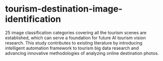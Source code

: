 # tourism-destination-image-identification
25 image classification categories covering all the tourism scenes are established, which can serve a foundation for future AI tourism vision research. This study contributes to existing literature by introducing intelligent automation framework to tourism big data research and advancing innovative methodologies of analyzing online destination photos.

